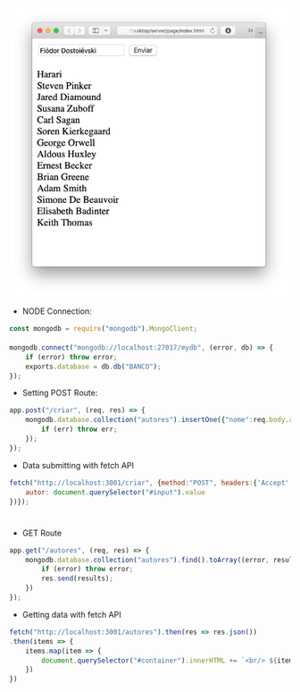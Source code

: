 <img src="ex1.png" width="500" />

- NODE Connection:
```javascript
const mongodb = require("mongodb").MongoClient;

mongodb.connect("mongodb://localhost:27017/mydb", (error, db) => {
    if (error) throw error;
    exports.database = db.db("BANCO");
});
```

- Setting POST Route:
```javascript
app.post("/criar", (req, res) => {
    mongodb.database.collection("autores").insertOne({"nome":req.body.autor}, (err, res) => {
        if (err) throw err;
    });
});
```

- Data submitting with fetch API
```javascript
fetch("http://localhost:3001/criar", {method:"POST", headers:{'Accept': 'application/json','Content-Type': 'application/json'},body:JSON.stringify({
    autor: document.querySelector("#input").value
})});
```
#
- GET Route
```javascript
app.get("/autores", (req, res) => {
    mongodb.database.collection("autores").find().toArray((error, results)=>{
        if (error) throw error;
        res.send(results);
    })
});
```

- Getting data with fetch API
```javascript
fetch("http://localhost:3001/autores").then(res => res.json())
.then(items => {
    items.map(item => {
        document.querySelector("#container").innerHTML += `<br/> ${item.nome}`;
    })
})
